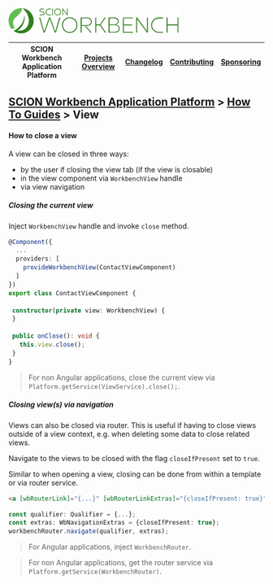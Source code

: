 <a href="/docs/site/application-platform/README.md"><img src="/resources/branding/scion-workbench-banner.svg" height="50" alt="SCION Workbench Application Platform"></a>

| SCION Workbench Application Platform | [Projects Overview][menu-projects-overview] | [Changelog][menu-changelog] | [Contributing][menu-contributing] | [Sponsoring][menu-sponsoring] |  
| --- | --- | --- | --- | --- |

## [SCION Workbench Application Platform][menu-home] > [How To Guides][menu-how-to] > View

#### How to close a view

A view can be closed in three ways:
- by the user if closing the view tab (if the view is closable)
- in the view component via `WorkbenchView` handle
- via view navigation

##### Closing the current view
Inject `WorkbenchView` handle and invoke `close` method.

```typescript
@Component({
  ...
  providers: [
    provideWorkbenchView(ContactViewComponent)
  ]
})
export class ContactViewComponent {

 constructor(private view: WorkbenchView) {
 }

 public onClose(): void {
   this.view.close();
 }
}
```

> For non Angular applications, close the current view via `Platform.getService(ViewService).close();`.


##### Closing view(s) via navigation
Views can also be closed via router. This is useful if having to close views outside of a view context, e.g. when deleting some data to close related views.

Navigate to the views to be closed with the flag `closeIfPresent` set to `true`.

Similar to when opening a view, closing can be done from within a template or via router service.

 ```html
<a [wbRouterLink]="{...}" [wbRouterLinkExtras]="{closeIfPresent: true}">
```

```typescript
const qualifier: Qualifier = {...};
const extras: WbNavigationExtras = {closeIfPresent: true};
workbenchRouter.navigate(qualifier, extras);
```
> For Angular applications, inject `WorkbenchRouter`.

> For non Angular applications, get the router service via `Platform.getService(WorkbenchRouter)`.


[menu-how-to]: /docs/site/application-platform/howto/how-to.md

[menu-home]: /docs/site/application-platform/README.md
[menu-projects-overview]: /docs/site/projects-overview.md
[menu-changelog]: /docs/site/changelog/changelog.md
[menu-contributing]: /CONTRIBUTING.md
[menu-sponsoring]: /docs/site/sponsoring.md
